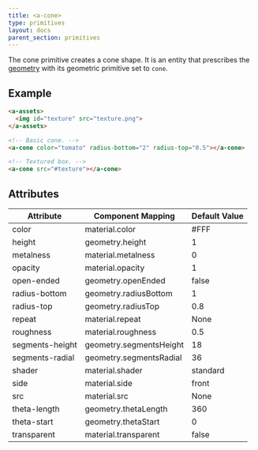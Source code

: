 ```yaml
---
title: <a-cone>
type: primitives
layout: docs
parent_section: primitives
---
```


The cone primitive creates a cone shape. It is an entity that prescribes the [geometry](../components/geometry.md) with its geometric primitive set to `cone`.

## Example

```html
<a-assets>
  <img id="texture" src="texture.png">
</a-assets>

<!-- Basic cone. -->
<a-cone color="tomato" radius-bottom="2" radius-top="0.5"></a-cone>

<!-- Textured box. -->
<a-cone src="#texture"></a-cone>
```

## Attributes

| Attribute       | Component Mapping       | Default Value |
| --------        | -----------------       | ------------- |
| color           | material.color          | #FFF          |
| height          | geometry.height         | 1             |
| metalness       | material.metalness      | 0             |
| opacity         | material.opacity        | 1             |
| open-ended      | geometry.openEnded      | false         |
| radius-bottom   | geometry.radiusBottom   | 1             |
| radius-top      | geometry.radiusTop      | 0.8           |
| repeat          | material.repeat         | None          |
| roughness       | material.roughness      | 0.5           |
| segments-height | geometry.segmentsHeight | 18            |
| segments-radial | geometry.segmentsRadial | 36            |
| shader          | material.shader         | standard      |
| side            | material.side           | front         |
| src             | material.src            | None          |
| theta-length    | geometry.thetaLength    | 360           |
| theta-start     | geometry.thetaStart     | 0             |
| transparent     | material.transparent    | false         |
